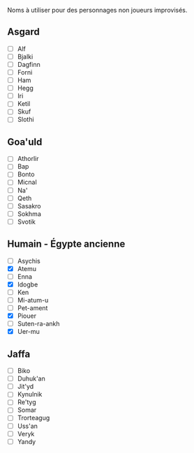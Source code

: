Noms à utiliser pour des personnages non joueurs improvisés.
## Asgard

- [ ] Alf
- [ ] Bjalki
- [ ] Dagfinn
- [ ] Forni
- [ ] Ham
- [ ] Hegg
- [ ] Iri
- [ ] Ketil
- [ ] Skuf
- [ ] Slothi
## Goa'uld

- [ ] Athorlir
- [ ] Bap
- [ ] Bonto
- [ ] Micnal
- [ ] Na'
- [ ] Qeth
- [ ] Sasakro
- [ ] Sokhma
- [ ] Svotik
## Humain - Égypte ancienne

- [ ] Asychis
- [x] Atemu
- [ ] Enna
- [x] Idogbe
- [ ] Ken
- [ ] Mi-atum-u
- [ ] Pet-ament
- [x] Piouer
- [ ] Suten-ra-ankh
- [x] Uer-mu
## Jaffa

- [ ] Biko
- [ ] Duhuk'an
- [ ] Jit'yd
- [ ] Kynulnik
- [ ] Re'tyg
- [ ] Somar
- [ ] Trorteagug
- [ ] Uss'an
- [ ] Veryk
- [ ] Yandy
